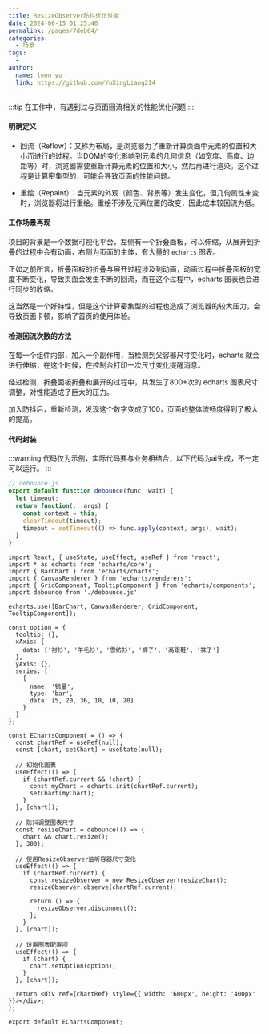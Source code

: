 ```yaml
---
title: ResizeObserver防抖优化性能
date: 2024-06-15 01:25:46
permalink: /pages/7deb64/
categories:
  - 场景
tags:
  - 
author: 
  name: leon yu
  link: https://github.com/YuXingLiang214
---
```


:::tip
在工作中，有遇到过与页面回流相关的性能优化问题
:::

#### 明确定义

- 回流（Reflow）：又称为布局，是浏览器为了重新计算页面中元素的位置和大小而进行的过程。当DOM的变化影响到元素的几何信息（如宽度、高度、边距等）时，浏览器需要重新计算元素的位置和大小，然后再进行渲染。这个过程是计算密集型的，可能会导致页面的性能问题。

- 重绘（Repaint）：当元素的外观（颜色、背景等）发生变化，但几何属性未变时，浏览器将进行重绘。重绘不涉及元素位置的改变，因此成本较回流为低。

#### 工作场景再现

项目的背景是一个数据可视化平台，左侧有一个折叠面板，可以伸缩，从展开到折叠的过程中会有动画，右侧为页面的主体，有大量的 `echarts` 图表。

正如之前所言，折叠面板的折叠与展开过程涉及到动画，动画过程中折叠面板的宽度不断变化，导致页面会发生不断的回流，而在这个过程中，echarts 图表也会进行同步的收缩。

这当然是一个好特性，但是这个计算密集型的过程也造成了浏览器的较大压力，会导致页面卡顿，影响了首页的使用体验。

#### 检测回流次数的方法

在每一个组件内部，加入一个副作用，当检测到父容器尺寸变化时，echarts 就会进行伸缩，在这个时候，在控制台打印一次尺寸变化提醒消息。

经过检测，折叠面板折叠和展开的过程中，共发生了800+次的 echarts 图表尺寸调整，对性能造成了巨大的压力。

加入防抖后，重新检测，发现这个数字变成了100，页面的整体流畅度得到了极大的提高。

#### 代码封装

:::warning
代码仅为示例，实际代码要与业务相结合，以下代码为ai生成，不一定可以运行。
:::

```ts
// debounce.js
export default function debounce(func, wait) {
  let timeout;
  return function(...args) {
    const context = this;
    clearTimeout(timeout);
    timeout = setTimeout(() => func.apply(context, args), wait);
  }
}
```

```tsx
import React, { useState, useEffect, useRef } from 'react';
import * as echarts from 'echarts/core';
import { BarChart } from 'echarts/charts';
import { CanvasRenderer } from 'echarts/renderers';
import { GridComponent, TooltipComponent } from 'echarts/components';
import debounce from './debounce.js'

echarts.use([BarChart, CanvasRenderer, GridComponent, TooltipComponent]);

const option = {
  tooltip: {},
  xAxis: {
    data: ['衬衫', '羊毛衫', '雪纺衫', '裤子', '高跟鞋', '袜子']
  },
  yAxis: {},
  series: [
    {
      name: '销量',
      type: 'bar',
      data: [5, 20, 36, 10, 10, 20]
    }
  ]
};

const EChartsComponent = () => {
  const chartRef = useRef(null);
  const [chart, setChart] = useState(null);

  // 初始化图表
  useEffect(() => {
    if (chartRef.current && !chart) {
      const myChart = echarts.init(chartRef.current);
      setChart(myChart);
    }
  }, [chart]);

  // 防抖调整图表尺寸
  const resizeChart = debounce(() => {
    chart && chart.resize();
  }, 300);

  // 使用ResizeObserver监听容器尺寸变化
  useEffect(() => {
    if (chartRef.current) {
      const resizeObserver = new ResizeObserver(resizeChart);
      resizeObserver.observe(chartRef.current);

      return () => {
        resizeObserver.disconnect();
      };
    }
  }, [chart]);

  // 设置图表配置项
  useEffect(() => {
    if (chart) {
      chart.setOption(option);
    }
  }, [chart]);

  return <div ref={chartRef} style={{ width: '600px', height: '400px' }}></div>;
};

export default EChartsComponent;
```
